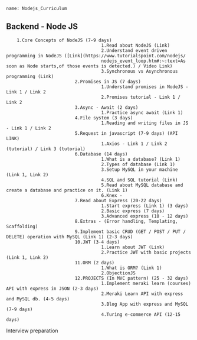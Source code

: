  
 ```ngMeta
name: Nodejs_Curriculum
```     

 
## Backend - Node JS
        1.Core Concepts of NodeJS (7-9 days)
                                        1.Read about NodeJS (Link)
                                        2.Understand event driven programming in NodeJS ([Link](https://www.tutorialspoint.com/nodejs/
                                        nodejs_event_loop.htm#:~:text=As soon as Node starts,of those events is detected.) / Video Link)
                                        3.Synchronous vs Asynchronous programming (Link)
                              2.Promises in JS (7 days)
                                        1.Understand promises in NodeJS - Link 1 / Link 2
                                        2.Promises tutorial - Link 1 / Link 2
                              3.Async - Await (2 days)
                                        1.Practice async await (Link 1)
                              4.File system (3 days)
                                        1.Reading and writing files in JS - Link 1 / Link 2
                              5.Request in javascript (7-9 days) (API LINK)
                                        1.Axios - Link 1 / Link 2 (tutorial) / Link 3 (tutorial)
                              6.Database (14 days)
                                        1.What is a database? (Link 1)
                                        2.Types of database (Link 1)
                                        3.Setup MySQL in your machine (Link 1, Link 2)
                                        4.SQL and SQL tutorial (Link)
                                        5.Read about MySQL database and create a database and practice on it. (Link 1)
                                        6.Knex -
                              7.Read about Express (20-22 days)
                                        1.Start express (Link 1) (3 days)
                                        2.Basic express (7 days)
                                        3.Advanced express (10 - 12 days)
                              8.Extras - (Error handling, Templating, Scaffolding)
                              9.Implement basic CRUD (GET / POST / PUT / DELETE) operation with MySQL (Link 1) (2-3 days)
                              10.JWT (3-4 days)
                                        1.Learn about JWT (Link)
                                        2.Practice JWT with basic projects (Link 1, Link 2)
                              11.ORM (2 days)
                                        1.What is ORM? (Link 1)
                                        2.ObjectionJS
                              12.PROJECTS (In MVC pattern) (25 - 32 days)
                                        1.Implement meraki learn (courses) API with express in JSON (2-3 days)
                                        2.Meraki Learn API with express and MySQL db. (4-5 days)
                                        3.Blog App with express and MySQL (7-9 days)
                                        4.Turing e-commerce API (12-15 days)
                                        
                                        
Interview preparation

